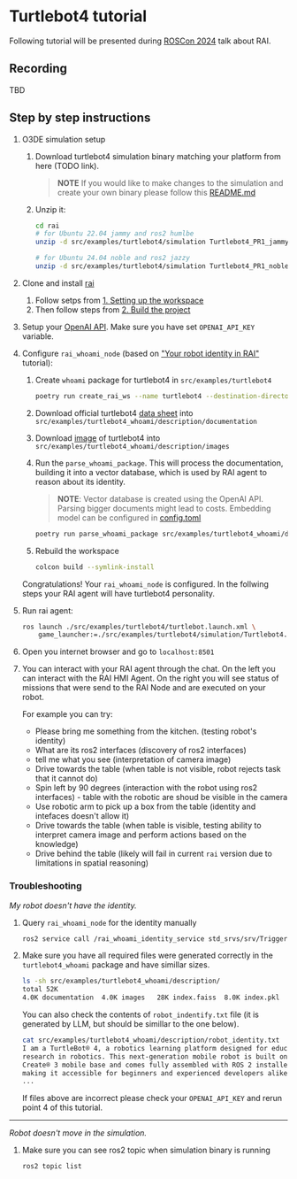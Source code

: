 # Turtlebot4 tutorial

Following tutorial will be presented during [ROSCon 2024](https://roscon.ros.org/2024/) talk about RAI.

## Recording

TBD

## Step by step instructions

1. O3DE simulation setup

   1. Download turtlebot4 simulation binary matching your platform from here (TODO link).

      > **NOTE** If you would like to make changes to the simulation and create your own binary please follow this [README.md](https://github.com/RobotecAI/ROSCon2024Tutorial/README.md)

   2. Unzip it:

      ```bash
      cd rai
      # for Ubuntu 22.04 jammy and ros2 humlbe
      unzip -d src/examples/turtlebot4/simulation Turtlebot4_PR1_jammyhumlbe.zip

      # for Ubuntu 24.04 noble and ros2 jazzy
      unzip -d src/examples/turtlebot4/simulation Turtlebot4_PR1_noblejazzy.zip
      ```

2. Clone and install [rai](https://github.com/RobotecAI/rai)

   1. Follow setps from [1. Setting up the workspace](https://github.com/RobotecAI/rai?tab=readme-ov-file#1-setting-up-the-workspace)
   2. Then follow steps from [2. Build the project](https://github.com/RobotecAI/rai?tab=readme-ov-file#2-build-the-project)

3. Setup your [OpenAI API](https://openai.com/index/openai-api/). Make sure you have set `OPENAI_API_KEY` variable.

4. Configure `rai_whoami_node` (based on ["Your robot identity in RAI"](https://github.com/RobotecAI/rai/blob/development/docs/create_robots_whoami.md) tutorial):

   1. Create `whoami` package for turtlebot4 in `src/examples/turtlebot4`

      ```bash
      poetry run create_rai_ws --name turtlebot4 --destination-directory src/examples
      ```

   2. Download official turtlebot4 [data sheet](https://bit.ly/3KCp3Du) into
      `src/examples/turtlebot4_whoami/description/documentation`
   3. Download [image](https://s3.amazonaws.com/assets.clearpathrobotics.com/wp-content/uploads/2022/03/16113604/Turtlebot-4-20220207.44.png) of turtlebot4 into `src/examples/turtlebot4_whoami/description/images`
   4. Run the `parse_whoami_package`. This will process the documentation, building
      it into a vector database, which is used by RAI agent to reason about its identity.

      > **NOTE**: Vector database is created using the OpenAI API. Parsing bigger documents
      > might lead to costs. Embedding model can be configured in
      > [config.toml](https://github.com/RobotecAI/rai/blob/development/config.toml#L13)

      ```bash
      poetry run parse_whoami_package src/examples/turtlebot4_whoami/description
      ```

   5. Rebuild the workspace
      ```bash
      colcon build --symlink-install
      ```

   Congratulations! Your `rai_whoami_node` is configured. In the follwing steps
   your RAI agent will have turtlebot4 personality.

5. Run rai agent:

   ```bash
   ros launch ./src/examples/turtlebot4/turtlebot.launch.xml \
       game_launcher:=./src/examples/turtlebot4/simulation/Turtlebot4.GameLauncher
   ```

6. Open you internet browser and go to `localhost:8501`
7. You can interact with your RAI agent through the chat. On the left you can interact
   with the RAI HMI Agent. On the right you will see status of missions that were send
   to the RAI Node and are executed on your robot.

   For example you can try:

   - Please bring me something from the kitchen. (testing robot's identity)
   - What are its ros2 interfaces (discovery of ros2 interfaces)
   - tell me what you see (interpretation of camera image)
   - Drive towards the table (when table is not visible, robot rejects task that it cannot do)
   - Spin left by 90 degrees (interaction with the robot using ros2 interfaces) - table with the robotic are shoud be visible in the camera
   - Use robotic arm to pick up a box from the table (identity and intefaces doesn't allow it)
   - Drive towards the table (when table is visible, testing ability to interpret camera image and perform actions based on the knowledge)
   - Drive behind the table (likely will fail in current `rai` version due to limitations in spatial reasoning)

### Troubleshooting

_My robot doesn't have the identity._

1. Query `rai_whoami_node` for the identity manually

   ```bash
   ros2 service call /rai_whoami_identity_service std_srvs/srv/Trigger
   ```

2. Make sure you have all required files were generated correctly in the `turtlebot4_whoami` package and have simillar sizes.

   ```bash
   ls -sh src/examples/turtlebot4_whoami/description/
   total 52K
   4.0K documentation  4.0K images   28K index.faiss  8.0K index.pkl  4.0K robot_constitution.txt  4.0K robot_identity.txt
   ```

   You can also check the contents of `robot_indentify.txt` file (it is generated by LLM, but should be simillar to the one below).

   ```bash
   cat src/examples/turtlebot4_whoami/description/robot_identity.txt
   I am a TurtleBot® 4, a robotics learning platform designed for education and
   research in robotics. This next-generation mobile robot is built on the iRobot®
   Create® 3 mobile base and comes fully assembled with ROS 2 installed and configured,
   making it accessible for beginners and experienced developers alike.
   ...
   ```

   If files above are incorrect please check your `OPENAI_API_KEY` and rerun point 4
   of this tutorial.

---

_Robot doesn't move in the simulation._

1. Make sure you can see ros2 topic when simulation binary is running

   ```bash
   ros2 topic list
   ```
